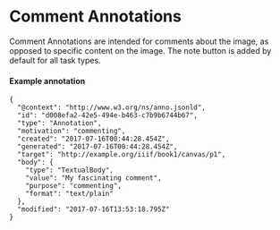 # Comment Annotations

Comment Annotations are intended for comments about the image, as opposed to
specific content on the image. The note button is added by default for all
task types.

#### Example annotation

```jsonld
{
  "@context": "http://www.w3.org/ns/anno.jsonld",
  "id": "d008efa2-42e5-494e-b463-c7b9b6744b67",
  "type": "Annotation",
  "motivation": "commenting",
  "created": "2017-07-16T00:44:28.454Z",
  "generated": "2017-07-16T00:44:28.454Z",
  "target": "http://example.org/iiif/book1/canvas/p1",
  "body": {
    "type": "TextualBody",
    "value": "My fascinating comment",
    "purpose": "commenting",
    "format": "text/plain"
  },
  "modified": "2017-07-16T13:53:18.795Z"
}
```
